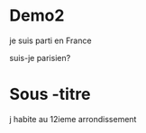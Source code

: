 # Demo2

je suis parti en France

 suis-je parisien?
 
 # Sous -titre
 
 j habite au 12ieme arrondissement
 
 
 
 
 
 
 
 
 
 
